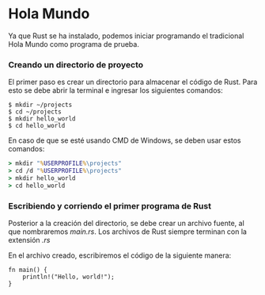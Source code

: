 # Hola Mundo

Ya que Rust se ha instalado, podemos iniciar programando el tradicional Hola Mundo como programa de prueba.

### Creando un directorio de proyecto

El primer paso es crear un directorio para almacenar el código de Rust. Para esto se debe abrir la terminal e ingresar los siguientes comandos:

```console
$ mkdir ~/projects
$ cd ~/projects
$ mkdir hello_world
$ cd hello_world
```

En caso de que se esté usando CMD de Windows, se deben usar estos comandos:

```cmd
> mkdir "%USERPROFILE%\projects"
> cd /d "%USERPROFILE%\projects"
> mkdir hello_world
> cd hello_world
```

### Escribiendo y corriendo el primer programa de Rust

Posterior a la creación del directorio, se debe crear un archivo fuente, al que nombraremos *main.rs*. Los archivos de Rust siempre terminan con la extensión *.rs*

En el archivo creado, escribiremos el código de la siguiente manera:

```rust, editable
fn main() {
    println!("Hello, world!");
}
```